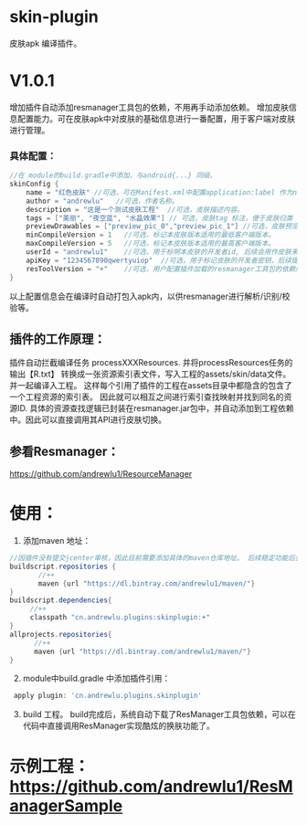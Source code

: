 # skin-plugin
皮肤apk 编译插件。
# V1.0.1
增加插件自动添加resmanager工具包的依赖，不用再手动添加依赖。
增加皮肤信息配置能力。可在皮肤apk中对皮肤的基础信息进行一番配置，用于客户端对皮肤进行管理。
### 具体配置：
```kotlin
//在 module的build.gradle中添加，与android{...} 同级。
skinConfig {
    name = "红色皮肤" //可选，可在Manifest.xml中配置application:label 作为name.
    author = "andrewlu"   //可选，作者名称。
    description = "这是一个测试皮肤工程"  //可选，皮肤描述内容。
    tags = ["美丽", "夜空蓝", "水晶效果"] // 可选，皮肤tag 标注，便于皮肤归类
    previewDrawables = ["preview_pic_0","preview_pic_1"] //可选，皮肤预览图片，放在drawable目录下，并在这里写入资源名称。
    minCompileVersion = 1   //可选，标记本皮肤版本适用的最低客户端版本。
    maxCompileVersion = 5   //可选，标记本皮肤版本适用的最高客户端版本。
    userId = "andrewlu1"    //可选，用于标明本皮肤的开发者id, 后续会用作皮肤来源校验，以防止皮肤被二次打包恶意篡改。
    apiKey = "1234567890qwertyuiop"  //可选，用于标记皮肤的开发者密钥，后续提供统一平台供皮肤开发者生成密钥并进行校验。以确认皮肤包的身份。
    resToolVersion = "+"    //可选，用户配置插件加载的resmanager工具包的依赖版本。默认为最新版本+，你可以指定特殊的版本如："1.0.1"
} 
```
以上配置信息会在编译时自动打包入apk内，以供resmanager进行解析/识别/校验等。


## 插件的工作原理：
插件自动拦截编译任务 processXXXResources. 并将processResources任务的输出【R.txt】 转换成一张资源索引表文件，写入工程的assets/skin/data文件。并一起编译入工程。
这样每个引用了插件的工程在assets目录中都隐含的包含了一个工程资源的索引表。 因此就可以相互之间进行索引查找映射并找到同名的资源ID. 
具体的资源查找逻辑已封装在resmanager.jar包中，并自动添加到工程依赖中。因此可以直接调用其API进行皮肤切换。

## 参看Resmanager：
https://github.com/andrewlu1/ResourceManager

# 使用：
 1. 添加maven 地址：
 
 ```gradle
 //因插件没有提交jcenter审核，因此目前需要添加具体的maven仓库地址。 后续稳定功能后会提交审核，这样就不必再添加仓库地址，可以从jcenter()中直接下载。
 buildscript.repositories {
        //++
        maven {url "https://dl.bintray.com/andrewlu1/maven/"}
 }
 buildscript.dependencies{
      //++
      classpath "cn.andrewlu.plugins:skinplugin:+"
 }
 allprojects.repositories{
       //++
       maven {url "https://dl.bintray.com/andrewlu1/maven/"}
 }
 ```
 2. module中build.gradle 中添加插件引用：
 ```gradle
  apply plugin: 'cn.andrewlu.plugins.skinplugin'
 ```
 3. build 工程。
 build完成后，系统自动下载了ResManager工具包依赖，可以在代码中直接调用ResManager实现酷炫的换肤功能了。
 
 # 示例工程：https://github.com/andrewlu1/ResManagerSample
 
 
